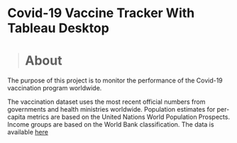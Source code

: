 # Covid-19 Vaccine Tracker With Tableau Desktop
> # About
The purpose of this project is to monitor the performance of the Covid-19 vaccination program worldwide.

The vaccination dataset uses the most recent official numbers from governments and health ministries worldwide. Population estimates for per-capita metrics are based on the United Nations World Population Prospects. Income groups are based on the World Bank classification. The data is available [here](https://ourworldindata.org/covid-vaccinations)

